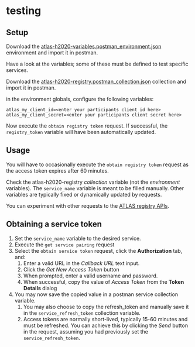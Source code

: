 # testing

## Setup
Download the [atlas-h2020-variables.postman_environment.json](./atlas-h2020-variables.postman_environment.json) environment and import it in postman.

Have a look at the variables; some of these must be defined to test specific services.

Download the [atlas-h2020-registry.postman_collection.json](./atlas-h2020-registry.postman_collection.json) collection and import it in postman.

in the environment globals, configure the following variables:

```
atlas_my_client_id=<enter your participants client id here>
atlas_my_client_secret=<enter your participants client secret here>
```

Now execute the `obtain registry token` request. If successful, the `registry_token` variable will have been automatically updated.

## Usage
You will have to occasionally execute the `obtain registry token` request as the access token expires after 60 minutes.

Check the atlas-h2020-registry *collection* variable (not the *environment* variables). The `service_name` variable is meant to be filled manually. Other variables are typically fixed or dynamically updated by requests.

You can experiment with other requests to the [ATLAS registry APIs](https://sensorsystems.iais.fraunhofer.de/doc/?url=https://raw.githubusercontent.com/atlasH2020/atlas-registry-api/master/oas).

## Obtaining a service token
1. Set the `service_name` variable to the desired service.
2. Execute the `get service pairing` request
3. Select the `obtain service token` request, click the **Authorization** tab, and:
   1. Enter a valid URL in the *Callback URL* text input.
   2. Click the *Get New Access Token* button
   3. When prompted, enter a valid username and password.
   4. When successful, copy the value of *Access Token* from the **Token Details** dialog
4. You may now save the copied value in a postman service collection variable.
   1. You may also choose to copy the refresh_token and manually save it in the `service_refresh_token` collection variable.
   2. Access tokens are normally short-lived, typically 15-60 minutes and must be refreshed. You can achieve this by clicking the *Send* button in the request, assuming you had previously set the `service_refresh_token`.

